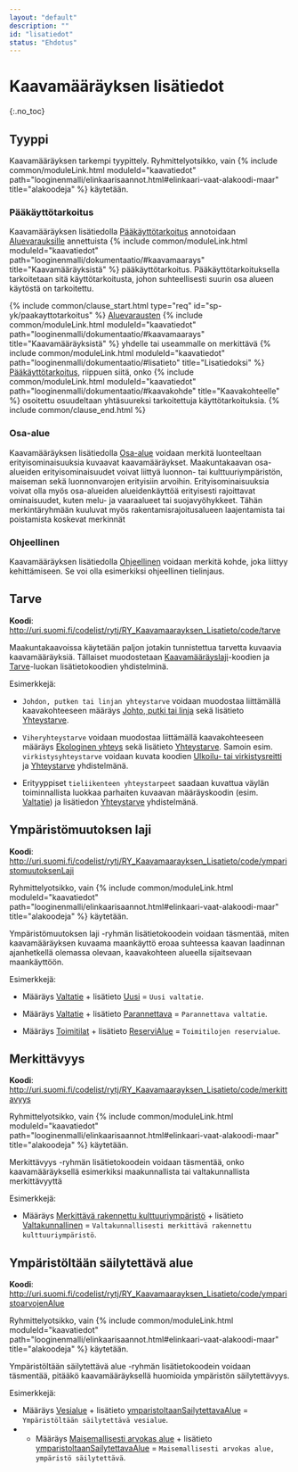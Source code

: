 ```yaml
---
layout: "default"
description: ""
id: "lisatiedot"
status: "Ehdotus"
---
```


# Kaavamääräyksen lisätiedot
{:.no_toc}

## Tyyppi
Kaavamääräyksen tarkempi tyypittely. Ryhmittelyotsikko, vain {% include common/moduleLink.html moduleId="kaavatiedot" path="looginenmalli/elinkaarisaannot.html#elinkaari-vaat-alakoodi-maar" title="alakoodeja" %} käytetään.

### Pääkäyttötarkoitus
Kaavamääräyksen lisätiedolla [Pääkäyttötarkoitus](http://uri.suomi.fi/codelist/rytj/RY_Kaavamaarayksen_Lisatieto/code/paakayttotarkoitus) annotoidaan [Aluevarauksille](../aluevaraukset/index.md) annettuista {% include common/moduleLink.html moduleId="kaavatiedot" path="looginenmalli/dokumentaatio/#kaavamaarays" title="Kaavamääräyksistä" %} pääkäyttötarkoitus. Pääkäyttötarkoituksella tarkoitetaan sitä käyttötarkoitusta, johon suhteellisesti suurin osa alueen käytöstä on tarkoitettu. 

{% include common/clause_start.html type="req" id="sp-yk/paakayttotarkoitus" %}
[Aluevarausten](../aluevaraukset/index.md) {% include common/moduleLink.html moduleId="kaavatiedot" path="looginenmalli/dokumentaatio/#kaavamaarays" title="Kaavamääräyksistä" %} yhdelle tai useammalle on merkittävä {% include common/moduleLink.html moduleId="kaavatiedot" path="looginenmalli/dokumentaatio/#lisatieto" title="Lisatiedoksi" %} [Pääkäyttötarkoitus](http://uri.suomi.fi/codelist/rytj/RY_Kaavamaarayksen_Lisatieto/code/paakayttotarkoitus), riippuen siitä, onko {% include common/moduleLink.html moduleId="kaavatiedot" path="looginenmalli/dokumentaatio/#kaavakohde" title="Kaavakohteelle" %} osoitettu osuudeltaan yhtäsuureksi tarkoitettuja käyttötarkoituksia.
{% include common/clause_end.html %}

### Osa-alue
Kaavamääräyksen lisätiedolla [Osa-alue](http://uri.suomi.fi/codelist/rytj/RY_Kaavamaarayksen_Lisatieto/code/osaAlue) voidaan merkitä luonteeltaan erityisominaisuuksia kuvaavat kaavamääräykset. Maakuntakaavan osa-alueiden erityisominaisuudet voivat liittyä luonnon- tai kulttuuriympäristön, maiseman sekä luonnonvarojen erityisiin arvoihin. Erityisominaisuuksia voivat olla myös osa-alueiden alueidenkäyttöä erityisesti rajoittavat ominaisuudet, kuten melu- ja vaaraalueet tai suojavyöhykkeet. Tähän merkintäryhmään kuuluvat myös rakentamisrajoitusalueen laajentamista tai poistamista koskevat merkinnät

### Ohjeellinen
Kaavamääräyksen lisätiedolla [Ohjeellinen](http://uri.suomi.fi/codelist/rytj/RY_Kaavamaarayksen_Lisatieto/code/ohjeellinen) voidaan merkitä kohde, joka liittyy kehittämiseen. Se voi olla esimerkiksi ohjeellinen tielinjaus. 

## Tarve
**Koodi**: <http://uri.suomi.fi/codelist/rytj/RY_Kaavamaarayksen_Lisatieto/code/tarve>

Maakuntakaavoissa käytetään paljon jotakin tunnistettua tarvetta kuvaavia kaavamääräyksiä. Tällaiset muodostetaan [Kaavamääräyslaji](http://uri.suomi.fi/codelist/rytj/RY_Kaavamaarays)-koodien ja [Tarve](http://uri.suomi.fi/codelist/rytj/RY_Kaavamaarayksen_Lisatieto/code/tarve)-luokan lisätietokoodien yhdistelminä.

Esimerkkejä:<br>
* ```Johdon, putken tai linjan yhteystarve``` voidaan muodostaa liittämällä kaavakohteeseen määräys [Johto, putki tai linja](http://uri.suomi.fi/codelist/rytj/RY_Kaavamaarays/JohtoPutkiTaiLinja) sekä lisätieto [Yhteystarve](http://uri.suomi.fi/codelist/rytj/RY_Kaavamaarayksen_Lisatieto/yhteystarve). 

* ```Viheryhteystarve``` voidaan muodostaa liittämällä kaavakohteeseen määräys [Ekologinen yhteys](http://uri.suomi.fi/codelist/rytj/RY_Kaavamaarays/ekologinenYhteys) sekä lisätieto [Yhteystarve](http://uri.suomi.fi/codelist/rytj/RY_Kaavamaarayksen_Lisatieto/yhteystarve). Samoin esim. ```virkistysyhteystarve``` voidaan kuvata koodien [Ulkoilu- tai virkistysreitti](http://uri.suomi.fi/codelist/rytj/RY_Kaavamaarays/ulkoiluTaiVirkistysReitti) ja [Yhteystarve](http://uri.suomi.fi/codelist/rytj/RY_Kaavamaarayksen_Lisatieto/yhteystarve) yhdistelmänä.

* Erityyppiset ```tieliikenteen yhteystarpeet``` saadaan kuvattua väylän toiminnallista luokkaa parhaiten kuvaavan määräyskoodin (esim. [Valtatie](http://uri.suomi.fi/codelist/rytj/RY_Kaavamaarays/valtaTie)) ja lisätiedon [Yhteystarve](http://uri.suomi.fi/codelist/rytj/RY_Kaavamaarayksen_Lisatieto/yhteystarve) yhdistelmänä.

## Ympäristömuutoksen laji
**Koodi**: <http://uri.suomi.fi/codelist/rytj/RY_Kaavamaarayksen_Lisatieto/code/ymparistomuutoksenLaji>

Ryhmittelyotsikko, vain {% include common/moduleLink.html moduleId="kaavatiedot" path="looginenmalli/elinkaarisaannot.html#elinkaari-vaat-alakoodi-maar" title="alakoodeja" %} käytetään.

Ympäristömuutoksen laji -ryhmän lisätietokoodein voidaan täsmentää, miten kaavamääräyksen kuvaama maankäyttö eroaa suhteessa kaavan laadinnan ajanhetkellä olemassa olevaan, kaavakohteen alueella sijaitsevaan maankäyttöön.

Esimerkkejä:

* Määräys [Valtatie](http://uri.suomi.fi/codelist/rytj/RY_Kaavamaarays/valtaTie) + lisätieto [Uusi](<http://uri.suomi.fi/codelist/rytj/RY_Kaavamaarayksen_Lisatieto/code/uusi>) = ```Uusi valtatie```.

* Määräys [Valtatie](http://uri.suomi.fi/codelist/rytj/RY_Kaavamaarays/valtaTie) + lisätieto [Parannettava](<http://uri.suomi.fi/codelist/rytj/RY_Kaavamaarayksen_Lisatieto/code/uusi>) = ```Parannettava valtatie```.

* Määräys [Toimitilat](http://uri.suomi.fi/codelist/rytj/RY_Kaavamaarays/toimiTilat) + lisätieto [ReserviAlue](<http://uri.suomi.fi/codelist/rytj/RY_Kaavamaarayksen_Lisatieto/code/uusi>) = ```Toimitilojen reservialue```.


## Merkittävyys

**Koodi**: <http://uri.suomi.fi/codelist/rytj/RY_Kaavamaarayksen_Lisatieto/code/merkittavyys>

Ryhmittelyotsikko, vain {% include common/moduleLink.html moduleId="kaavatiedot" path="looginenmalli/elinkaarisaannot.html#elinkaari-vaat-alakoodi-maar" title="alakoodeja" %} käytetään.

Merkittävyys -ryhmän lisätietokoodein voidaan täsmentää, onko kaavamääräyksellä esimerkiksi maakunnallista tai valtakunnallista merkittävyyttä

Esimerkkejä:

* Määräys [Merkittävä rakennettu kulttuuriympäristö](http://uri.suomi.fi/codelist/rytj/RY_Kaavamaarays/merkittavaRakennettuKulttuuriymparisto) + lisätieto [Valtakunnallinen](<http://uri.suomi.fi/codelist/rytj/RY_Kaavamaarayksen_Lisatieto/code/uusi>) = ```Valtakunnallisesti merkittävä rakennettu kulttuuriympäristö```.

## Ympäristöltään säilytettävä alue

**Koodi**: <http://uri.suomi.fi/codelist/rytj/RY_Kaavamaarayksen_Lisatieto/code/ymparistoarvojenAlue>

Ryhmittelyotsikko, vain {% include common/moduleLink.html moduleId="kaavatiedot" path="looginenmalli/elinkaarisaannot.html#elinkaari-vaat-alakoodi-maar" title="alakoodeja" %} käytetään.

Ympäristöltään säilytettävä alue -ryhmän lisätietokoodein voidaan täsmentää, pitääkö kaavamääräyksellä huomioida ympäristön säilytettävyys.

Esimerkkejä:

* Määräys [Vesialue](http://uri.suomi.fi/codelist/rytj/RY_Kaavamaarays/vesiAlue) + lisätieto [ymparistoltaanSailytettavaAlue](<http://uri.suomi.fi/codelist/rytj/RY_Kaavamaarayksen_Lisatieto/code/uusi>) = ```Ympäristöltään säilytettävä vesialue```.
* * Määräys [Maisemallisesti arvokas alue](http://uri.suomi.fi/codelist/rytj/RY_Kaavamaarays/maisemallisestiArvokasAlue) + lisätieto [ymparistoltaanSailytettavaAlue](<http://uri.suomi.fi/codelist/rytj/RY_Kaavamaarayksen_Lisatieto/code/uusi>) = ```Maisemallisesti arvokas alue, ympäristö säilytettävä```.
